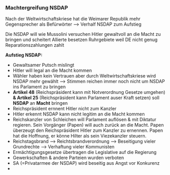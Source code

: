### Machtergreifung NSDAP
Nach der Weltwirtschaftskriese hat die Weimarer Republik mehr Gegensprecher als Befürwörter --> Verhalf NSDAP zum Aufstieg

Die NSDAP will wie Mussolini versuchen Hitler gewaltvoll an die Macht zu bringen und scheitert
Allierte besetzen Ruhrgebiete weil DE nicht genug Reparationszahlungen zahlt

**Aufstieg NSDAP:**
- Gewaltsamer Putsch mislingt
- Hitler will legal an die Macht kommen
- Wähler haben kein Vertrauen aber durch Weltwirtschaftskriese wird NSDAP mehr gewählt --> Stimmen reichen immer noch nicht um NSDAP ins Parlament zu bringen
- **Artikel 48** (Reichspräsident kann mit Notverordnung Gesetze umgehen) **& Artikel 25** (Reichspräsident kann Parlament auser Kraft setzen) soll **NSDAP** an **Macht** bringen
- Reichspräsident ernnent Hitler nicht zum Kanzler
- Hitler erkennt NSDAP kann nicht legitim an die Macht kommen
- Reichskanzler von Schleichen will Parlament auflösen & mit Diktatur regieren. Sein Vorgänger (Papen) will auch zurück an die Macht. Papen überzeugt den Reichspräsident Hitler zum Kanzler zu ernennen. Papen hat die Hoffnung, er könne Hilter als sein Viezekanzler steuern.
- Reichstagsbrand --> Reichtsbrandverordnung --> Beseitigung vieler Grundrechte --> Verhaftung vieler Kommunisten
- Ermächtigungsgesetze übertragen die Legislative auf die Regierung
- Gewerkschaften & andere Parteien wurden verboten
- SA (=Privatarmee der NSDAP) wird beseitig aus Angst vor Konkurenz
- 
